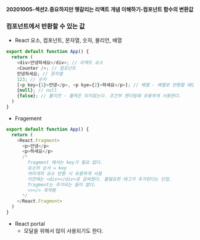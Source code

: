 **20201005-섹션2.중요하지만 헷갈리는 리액트 개념 이해하기-컴포넌트 함수의 변환값**

### 컴포넌트에서 반환할 수 있는 값
- React 요소, 컴포넌트, 문자열, 숫자, 불리언, 배열
``` javascript
export default function App() {
  return (
    <div>안녕하세요</div>; // 리액트 요소
    <Counter />; // 컴포넌트
    안녕하세요; // 문자열
    123; // 숫자
    [<p key={1}>안녕</p>, <p kye={2}>하세요</p>]; // 배열 - 배열로 반환할 때는 항상 key를 갖고있어야한다.
    {null}; // null
    {false}; // 불리언 - 출력은 되지않는다. 조건부 랜더링때 유용하게 사용한다.
  )
}
```
- Fragement
``` javascript
export default function App() {
  return (
    <React.Fragment>
      <p>안녕</p>
      <p>하세요</p>
      /*
        fragment 에서는 key가 필요 없다.
        요소의 순서 = key
        여러개의 요소 반환 시 유용하게 사용
        이전에는 <div></div>로 감싸줬다. 불필요한 태그가 추가된다는 단점.
        fragment는 추가되는 돔이 없다.
        <></> 축약형
      */
    </React.Fragment>
  )
}
```
- React portal
  - 모달을 위해서 많이 사용되기도 한다.